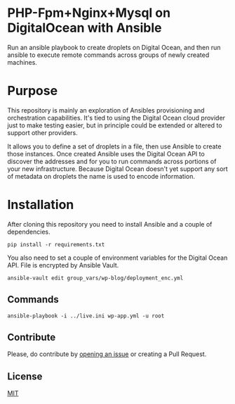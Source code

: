 # PHP-Fpm+Nginx+Mysql on DigitalOcean with Ansible

Run an ansible playbook to create droplets on Digital Ocean, and then run
ansible to execute remote commands across groups of newly created machines.

# Purpose

This repository is mainly an exploration of Ansibles provisioning and
orchestration capabilities. It's tied to using the Digital Ocean cloud
provider just to make testing easier, but in principle could be extended
or altered to support other providers.

It allows you to define a set of droplets in a file, then use Ansible to
create those instances. Once created Ansible uses the Digital Ocean API
to discover the addresses and for you to run commands across portions of
your new infrastructure. Because Digital Ocean doesn't yet support any
sort of metadata on droplets the name is used to encode information. 

# Installation

After cloning this repository you need to install Ansible and a couple of
dependencies.

    pip install -r requirements.txt

You also need to set a couple of environment variables for the Digital
Ocean API. File is encrypted by Ansible Vault.

    ansible-vault edit group_vars/wp-blog/deployment_enc.yml

## Commands

`ansible-playbook -i ../live.ini wp-app.yml -u root`

## Contribute
Please, do contribute by [opening an issue](https://github.com/gregbiv/digitalocean-automation/issue) 
or creating a Pull Request.

## License
[MIT](https://github.com/gregbiv/digitalocean-automation/blob/master/LICENSE.md)
